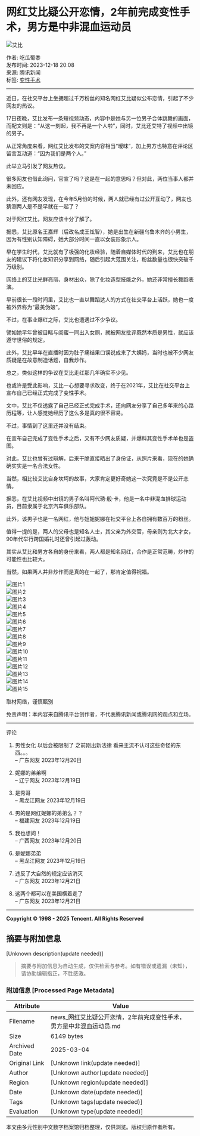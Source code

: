 # 网红艾比疑公开恋情，2年前完成变性手术，男方是中非混血运动员

![艾比](https://inews.gtimg.com/newsapp_bt/0/0122113249149_5991/0)

作者: 吃瓜蜀黍  
发布时间: 2023-12-18 20:08  
来源: 腾讯新闻  
标签: [变性手术](https://news.qq.com/omn/author/8QMa3Hxb74UcuTc%3D)

---

近日，在社交平台上坐拥超过千万粉丝的知名网红艾比疑似公布恋情，引起了不少网友的热议。

17日夜晚，艾比发布一条短视频动态，内容中是她与另一位男子合体跳舞的画面，而配文则是：“从这一刻起，我不再是一个人啦”，同时，艾比还艾特了视频中出镜的男子。

从正常角度来看，网红艾比发布的文案内容相当“暧昧”，加上男方也特意在评论区留言互动道：“因为我们是两个人。”

此举立马引发了网友热议。

很多网友也借此询问，官宣了吗？这是在一起的意思吗？但对此，两位当事人都并未回应。

此外，还有网友发现，在今年5月份的时候，两人就已经有过公开互动了，网友也猜测两人是不是早就在一起了？

对于网红艾比，网友应该十分了解了。

据悉，艾比原名王嘉辉（后改名成王炫智），她是出生在新疆乌鲁木齐的小男生，因为有性别认知障碍，她大部分时间一直以女装形象示人。

早在学生时代，艾比就有了极强的化妆经验，随着自媒体时代的到来，艾比也在朋友的建议下将化妆知识分享到网络，随后引起大范围关注，粉丝数量也很快突破千万级别。

网络上的艾比光鲜亮丽、身材出众，除了化妆造型技能之外，她还非常擅长舞蹈表演。

早前很长一段时间里，艾比也一直以舞蹈达人的方式在社交平台上活跃，她也一度被外界称为“最美伪娘”。

不过，在事业爆红之际，艾比也遭遇过不少争议。

譬如她早年曾被目睹与闺蜜一同出入女厕，就被网友批评既然本质是男性，就应该遵守世俗的规定。

此外，艾比早年在直播时因为肚子痛结果口误说成来了大姨妈，当时也被不少网友质疑是在故意制造话题，自我炒作。

总之，类似这样的争议在艾比走红那几年确实不少见。

也或许是受此影响，艾比一心想要寻求改变，终于在2021年，艾比在社交平台上宣布自己已经正式完成了变性手术。

文中，艾比不仅透露了自己已经正式完成手术，还向网友分享了自己多年来的心路历程等，让人感觉她经历了这么多是真的很不容易。

不过，事情到了这里还并没有结束。

在宣布自己完成了变性手术之后，又有不少网友质疑，并爆料其变性手术单也是盗图。

对此，艾比也曾有过辩解，后来干脆直接晒出了身份证，从照片来看，现在的她确确实实是一名合法女性。

当然，相比较艾比自身坎坷的故事，大家肯定更好奇她这一次究竟是不是公开恋情。

据悉，在艾比视频中出镜的男子名叫阿代琇·殷·卡，他是一名中非混血排球运动员，目前隶属于北京汽车俱乐部队。

此外，该男子也是一名网红，他与姐姐妮娜在社交平台上各自拥有数百万的粉丝。

值得一提的是，两人的父母也是知名人士，其父亲为外交官，母亲则为北大才女，90年代举行跨国婚礼时还曾引起过轰动。

其实从艾比和男方各自的身份来看，两人都是知名网红，合作是正常范畴，炒作的可能性也比较大。

当然，如果两人并非炒作而是真的在一起了，那肯定值得祝福。

![图片1](https://inews.gtimg.com/news_bt/OLWjpR0WDGYkR5ysT_HfLxCd6uqIuFf4OJ1wtE3ZCvPvkAA/641)  
![图片2](https://inews.gtimg.com/news_bt/O6ecpHkYy3OFEyhD1pY0Wo83TuWgp9cMoYmI8KdQ0A7vwAA/641)  
![图片3](https://inews.gtimg.com/news_bt/OXROQ9mHrSmvP526ZmGgjn-dTo6DNqnQnRv3q7todox3gAA/641)  
![图片4](https://inews.gtimg.com/news_bt/OvOh28GaJB7Dx-QhlrjwYAT1kcKnCDZy25Zh4x6bDmHJUAA/641)  
![图片5](https://inews.gtimg.com/news_bt/OSHJmyEK8UxrZ9Yk_M9HFWDj8h_7FEuyhg-hhAbHr4Z8QAA/641)  
![图片6](https://inews.gtimg.com/news_bt/OiMtx_y0TBb0U_XFcRjM8yJZfccVwDrZ1hAnD4aySPyhgAA/641)  
![图片7](https://inews.gtimg.com/news_bt/OyqnjuDzTPjxe8nsVhY9CVngHtTlDazhaoSR9HzXIHnY4AA/641)  
![图片8](https://inews.gtimg.com/news_bt/O3QvSrpfLp5iEEBFq9WfG569xHZQvhmB1iPA7uST61IEMAA/641)  
![图片9](https://inews.gtimg.com/news_bt/GfC23fCV5-1aidRKDWQe2kpBazJJqob63YShgRAAymj30AA/0)  
![图片10](https://inews.gtimg.com/news_bt/OLSGauc_0r8cyTEftjNUkCh3HVU8yiFdfIiEHauX1wYAUAA/641)  
![图片11](https://inews.gtimg.com/news_bt/OulFVYXT_xaDE_ByyP-YiGnqoz98tVdMVRSYi4A4Og2OgAA/641)  
![图片12](https://inews.gtimg.com/news_bt/O7E6ivcx3SPqztVM68YEfpON0zrKZsgxk_iei648K8fvEAA/641)  
![图片13](https://inews.gtimg.com/news_bt/OFFB_tQdaemnL5-s-ga6JWBx6VCiU01FdgRJVgWsG37loAA/641)  
![图片14](https://inews.gtimg.com/news_bt/OLqjVRxfNGs3uAE8z2ntQb3cdERiwZXpr4_K0uljwyC1MAA/641)  
![图片15](https://inews.gtimg.com/news_bt/OMK97DluGhdYceNsmajX7I6LDaDVB9vjUmoRj1Zd-3BLoAA/641)

取材网络，谨慎甄别

免责声明：本内容来自腾讯平台创作者，不代表腾讯新闻或腾讯网的观点和立场。

---

评论  
1. 男性女化 以后会被限制了 之前刚出新法律 看来主流不认可这些奇怪的东西。。。  
   – 广东网友 2023年12月20日  

2. 妮娜的弟弟啊  
   – 辽宁网友 2023年12月19日  

3. 是秀哥  
   – 黑龙江网友 2023年12月19日  

4. 男的是网红妮娜的弟弟么？？  
   – 福建网友 2023年12月19日  

5. 我也想问！  
   – 广西网友 2023年12月20日  

6. 是妮娜弟弟  
   – 黑龙江网友 2023年12月19日  

7. 违反了大自然的规定应该消灭  
   – 广东网友 2023年12月21日  

8. 这两个都可以在美国横着走了  
   – 广东网友 2023年12月21日  

---

**Copyright © 1998 - 2025 Tencent. All Rights Reserved**
<!-- tcd_original_link https://news.qq.com/rain/a/20231218A08ZTB00 -->


## 摘要与附加信息

<!-- tcd_abstract -->
[Unknown description(update needed)]
<!-- tcd_abstract_end -->

> 摘要与附加信息为自动生成，仅供检索与参考。如有错误或遗漏（未知），请协助编辑指正，不胜感激。

### 附加信息 [Processed Page Metadata]

| Attribute       | Value                                  |
|-----------------|----------------------------------------|
| Filename        | news_网红艾比疑公开恋情，2年前完成变性手术，男方是中非混血运动员.md                             |
| Size            | 6149 bytes                           |
| Archived Date   | 2025-03-04                             |
| Original Link   | [Unknown link(update needed)]                       |
| Author          | [Unknown author(update needed)]                               |
| Region          | [Unknown region(update needed)]                               |
| Date            | [Unknown date(update needed)]                                 |
| Tags            | [Unknown tags(update needed)]                                 |
| Evaluation            | [Unknown type(update needed)]                                 |
<!-- tcd_table_end -->

本文由多元性别中文数字档案馆归档整理，仅供浏览。版权归原作者所有。
